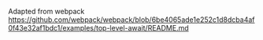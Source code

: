 Adapted from webpack
https://github.com/webpack/webpack/blob/6be4065ade1e252c1d8dcba4af0f43e32af1bdc1/examples/top-level-await/README.md
